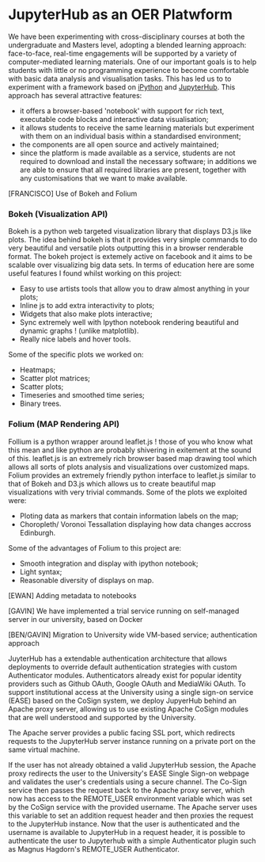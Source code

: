 # JupyterHub as an OER Platwform

We have been experimenting with cross-disciplinary courses at both the undergraduate and Masters level, adopting a blended learning approach: face-to-face, real-time engagements will be supported by a variety of computer-mediated learning materials. One of our important goals is to help students with little or no programming experience to become comfortable with basic data analysis and visualisation tasks. This has led us to
 to experiment with a framework based on [iPython](http://ipython.org) and [JupyterHub](https://github.com/jupyter/jupyterhub). This approach has several attractive features:

* it offers a browser-based 'notebook' with support for rich text, executable code blocks and interactive data visualisation;
* it allows students to receive the same learning materials but experiment with them on an individual basis within a standardised environment;
* the components are all open source and actively maintained;
* since the platform is made available as a service, students are not required to download and install the necessary software; in additions we are able to ensure that all required libraries are present, together with any customisations that we want to make available.

[FRANCISCO] Use of Bokeh and Folium

### Bokeh (Visualization API)
Bokeh is a python web targeted visualization library that displays D3.js like plots. The idea behind bokeh is that it provides very simple commands to do very beautiful and versatile plots outputting this in a browser renderable format. The bokeh project is extemely active on facebook and it aims to be scalable over visualizing big data sets. In terms of education here are some useful features I found whilst working on this project:

* Easy to use artists tools that allow you to draw almost anything in your plots;
* Inline js to add extra interactivity to plots;
* Widgets that also make plots interactive;
* Sync extremely well with Ipython notebook rendering beautiful and dynamic graphs ! (unlike matplotlib).
* Really nice labels and hover tools.

Some of the specific plots we worked on:
* Heatmaps;
* Scatter plot matrices;
* Scatter plots;
* Timeseries and smoothed time series;
* Binary trees.

### Folium (MAP Rendering API)

Follium is a python wrapper around leaflet.js ! those of you who know what this mean and like python are probably shivering in exitement at the sound of this. leaflet.js is an extremely rich browser based map drawing tool which allows all sorts of plots analysis and visualizations over customized maps.  Folium provides an extremely friendly python interface to leaflet.js similar to that of Bokeh and D3.js which allows us to create beautiful map visualizations with very trivial commands.  Some of the plots we exploited were:

* Ploting data as markers that contain information labels on the map;
* Choropleth/ Voronoi Tessallation displaying how data changes accross Edinburgh.

Some of the advantages of Folium to this project are:
* Smooth integration and display with ipython notebook;
* Light syntax;
* Reasonable diversity of displays on map.


[EWAN] Adding metadata to notebooks

[GAVIN] We have implemented a trial service running on self-managed server in our university, based on Docker

[BEN/GAVIN] Migration to University wide VM-based service; authentication approach

JuyterHub has a extendable authentication architecture that allows deployments to override default authentication strategies with custom Authenticator modules.
Authenticators already exist for popular identity providers such as Github OAuth, Google OAuth and MediaWiki OAuth.
To support institutional access at the University using a single sign-on service (EASE) based on the CoSign system, we deploy JupyerHub behind an Apache proxy server, allowing us to use existing Apache CoSign modules that are well understood and supported by the University.

The Apache server provides a public facing SSL port, which redirects requests to the JupyterHub server instance running on a private port on the same virtual machine. 

If the user has not already obtained a valid JupyterHub session, the Apache proxy redirects the user to the University's EASE Single Sign-on webpage and validates the user's credentials using a secure channel. 
The Co-Sign service then passes the request back to the Apache proxy server, which now has access to the REMOTE_USER environment variable which was set by the CoSign service with the provided username. The Apache server uses this variable to set an addition request header and then proxies the request to the JupyterHub instance. Now that the user is authenticated and the username is available to JupyterHub in a request header, it is possible to authenticate the user to Jupyterhub with a simple Authenticator plugin such as Magnus Hagdorn's REMOTE_USER Authenticator.
  

  
 
